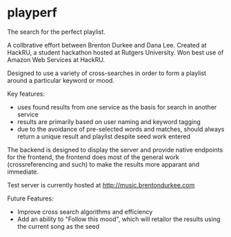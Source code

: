 # playperf
The search for the perfect playlist.

A collbrative effort between Brenton Durkee and Dana Lee. Created at HackRU, a student hackathon hosted at Rutgers University.
Won best use of Amazon Web Services at HackRU.

Designed to use a variety of cross-searches in order to form a playlist around a particular keyword or mood.

Key features:
  * uses found results from one service as the basis for search in another service
  * results are primarily based on user naming and keyword tagging
  * due to the avoidance of pre-selected words and matches, should always return a unique result and playlist despite seed work entered

The backend is designed to display the server and provide native endpoints for the frontend, the frontend does most of the general work (crossreferencing and such) to make the results more apparant and immediate.

Test server is currently hosted at http://music.brentondurkee.com

Future Features:
  * Improve cross search algorithms and efficiency
  * Add an ability to "Follow this mood", which will retailor the results using the current song as the seed
